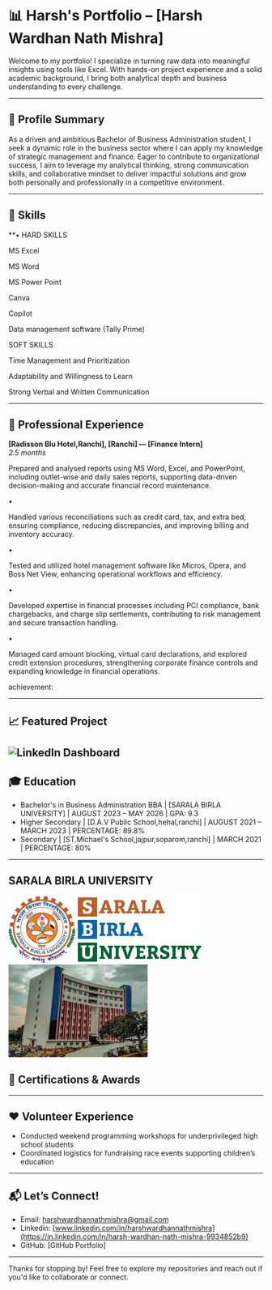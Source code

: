 # 📊 Harsh's Portfolio – [Harsh Wardhan Nath Mishra]

Welcome to my portfolio! I specialize in turning raw data into meaningful insights using tools like Excel. With hands-on project experience and a solid academic background, I bring both analytical depth and business understanding to every challenge.

---

## 👤 Profile Summary

As a driven and ambitious Bachelor of Business Administration student, I seek a dynamic role in the business sector where I can apply my knowledge of strategic management and finance. 
Eager to contribute to organizational success, I aim to leverage my analytical thinking, strong communication skills, and collaborative mindset to deliver impactful solutions and grow both personally and professionally in a competitive environment.

---

## 🧠 Skills

**•
HARD SKILLS

MS Excel

MS Word 

MS Power Point

Canva

Copilot

Data management software (Tally Prime)

SOFT SKILLS

Time Management and Prioritization

Adaptability and Willingness to Learn

Strong Verbal and Written Communication

---

## 💼 Professional Experience

**[Radisson Blu Hotel,Ranchi], [Ranchi] — [Finance Intern]**  
*2.5 months*

Prepared and analysed reports using MS Word, Excel, and PowerPoint, including outlet-wise and daily sales reports, supporting data-driven decision-making and accurate financial record maintenance.

•

Handled various reconciliations such as credit card, tax, and extra bed, ensuring compliance, reducing discrepancies, and improving billing and inventory accuracy.

•

Tested and utilized hotel management software like Micros, Opera, and Boss Net View, enhancing operational workflows and efficiency.

•

Developed expertise in financial processes including PCI compliance, bank chargebacks, and charge slip settlements, contributing to risk management and secure transaction handling.

•

Managed card amount blocking, virtual card declarations, and explored credit extension procedures, strengthening corporate finance controls and expanding knowledge in financial operations.

achievement: 

---

## 📈 Featured Project



![LinkedIn Dashboard](/images/image1.png)
---

## 🎓 Education

- Bachelor's in Business Administration BBA | [SARALA BIRLA UNIVERSITY] | AUGUST 2023 – MAY 2026 | GPA: 9.3
- Higher Secondary | [D.A.V Public School,hehal,ranchi] | AUGUST 2021 – MARCH 2023 | PERCENTAGE: 89.8%
- Secondary | [ST.Michael's School,jajpur,soparom,ranchi] | MARCH 2021 | PERCENTAGE: 80% 
---

## SARALA BIRLA UNIVERSITY 
![image alt](https://github.com/harshwardhannathmishra-boop/harshwardhan.github.io/blob/main/IMAGES/download.jpeg?raw=true)
![image alt](https://github.com/harshwardhannathmishra-boop/harshwardhan.github.io/blob/main/IMAGES/images%20(1).jpeg?raw=true)

## 📜 Certifications & Awards



---

## ❤️ Volunteer Experience

- Conducted weekend programming workshops for underprivileged high school students
- Coordinated logistics for fundraising race events supporting children’s education

---

## 📬 Let’s Connect!

- Email: [harshwardhannathmishra@gmail.com](harshwardhannathmishra@gmail.com)
- Linkedin: [www.linkedin.com/in/harshwardhannathmishra](https://in.linkedin.com/in/harsh-wardhan-nath-mishra-9934852b9)
- GitHub: [GitHub Portfolio]

---

Thanks for stopping by! Feel free to explore my repositories and reach out if you'd like to collaborate or connect.

